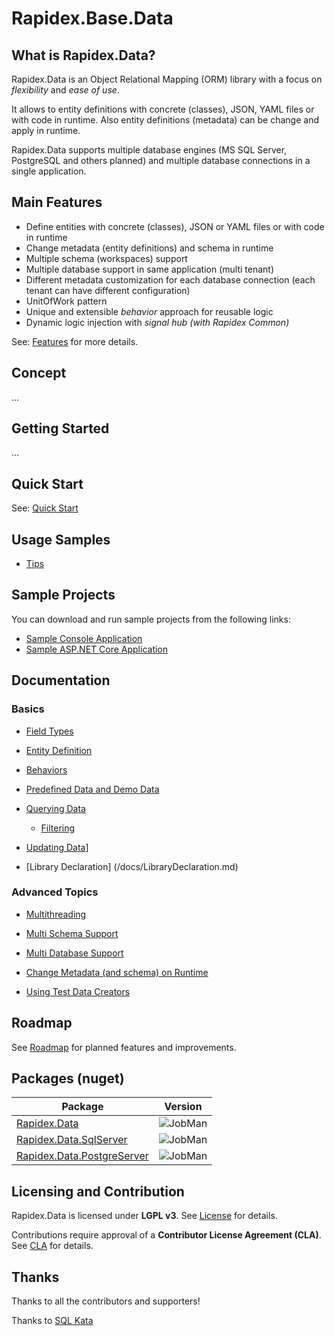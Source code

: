 # Rapidex.Base.Data

## What is Rapidex.Data?

Rapidex.Data is an Object Relational Mapping (ORM) library with a focus on *flexibility* and *ease of use*. 

It allows to entity definitions with concrete (classes), JSON, YAML files or with code in runtime. Also entity definitions (metadata) can be change and apply in runtime.

Rapidex.Data supports multiple database engines (MS SQL Server, PostgreSQL and others planned) and multiple database connections in a single application.

## Main Features

- Define entities with concrete (classes), JSON or YAML files or with code in runtime 
- Change metadata (entity definitions) and schema in runtime
- Multiple schema (workspaces) support
- Multiple database support in same application (multi tenant)
- Different metadata customization for each database connection (each tenant can have different configuration)
- UnitOfWork pattern
- Unique and extensible *behavior* approach for reusable logic
- Dynamic logic injection with *signal hub (with Rapidex Common)* 

See: [Features](/docs/Features-detailed.md) for more details.


## Concept

...

## Getting Started

...

## Quick Start


See: [Quick Start](/docs/QuickStart.md) 

## Usage Samples

- [Tips](/docs/UsageAndTips.md)


## Sample Projects

You can download and run sample projects from the following links:

- [Sample Console Application](/samples/Rapidex.Data.ConsoleApp)
- [Sample ASP.NET Core Application](/samples/Rapidex.Data.AspNetCoreApp)

## Documentation

### Basics

- [Field Types](/docs/FieldTypes.md)

- [Entity Definition](/docs/EntityDefinition.md)

- [Behaviors](/docs/Behaviors.md)

- [Predefined Data and Demo Data](/docs/PredefinedData.md)

- [Querying Data](/docs/QueryingData.md)
  - [Filtering](/docs/Filtering.md)

- [Updating Data](/docs/UpdatingData.md)]

- [Library Declaration] (/docs/LibraryDeclaration.md)

### Advanced Topics

- [Multithreading](/docs/Multithreading.md)

- [Multi Schema Support](/docs/MultiSchemaManagement.md)

- [Multi Database Support](/docs/MultiDatabaseManagement.md)

- [Change Metadata (and schema) on Runtime](/docs/RuntimeChanges.md)

- [Using Test Data Creators](/docs/TestDataCreators.md)

## Roadmap

See [Roadmap](/docs/Roadmap.md) for planned features and improvements.

## Packages (nuget)

| Package | Version |
|---|---|
|[Rapidex.Data](https://www.nuget.org/packages/abc/)|![JobMan](https://img.shields.io/nuget/v/abc)|
|[Rapidex.Data.SqlServer](https://www.nuget.org/packages/abc/)|![JobMan](https://img.shields.io/nuget/v/abc)|
|[Rapidex.Data.PostgreServer](https://www.nuget.org/packages/abc/)|![JobMan](https://img.shields.io/nuget/v/abc)|

## Licensing and Contribution

Rapidex.Data is licensed under **LGPL v3**. See [License](LICENSE) for details.  

Contributions require approval of a **Contributor License Agreement (CLA)**. See [CLA](/docs/license/CONTRIBUTOR_LICENSE_AGREEMENT.md) for details.

## Thanks 

Thanks to all the contributors and supporters!

Thanks to [SQL Kata](https://sqlkata.com/)
